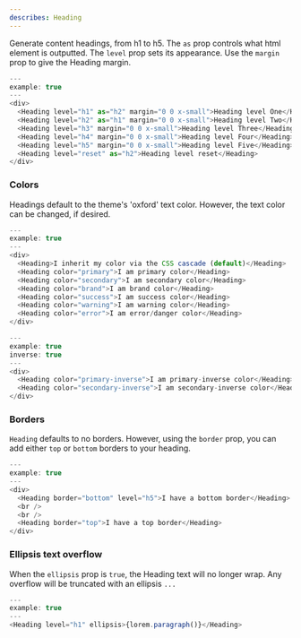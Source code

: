 ```yaml
---
describes: Heading
---
```


Generate content headings, from h1 to h5. The `as` prop controls what
html element is outputted. The `level` prop sets its appearance.
Use the `margin` prop to give the Heading margin.

```js
---
example: true
---
<div>
  <Heading level="h1" as="h2" margin="0 0 x-small">Heading level One</Heading>
  <Heading level="h2" as="h1" margin="0 0 x-small">Heading level Two</Heading>
  <Heading level="h3" margin="0 0 x-small">Heading level Three</Heading>
  <Heading level="h4" margin="0 0 x-small">Heading level Four</Heading>
  <Heading level="h5" margin="0 0 x-small">Heading level Five</Heading>
  <Heading level="reset" as="h2">Heading level reset</Heading>
</div>
```

### Colors

Headings default to the theme's 'oxford' text color. However, the text color
can be changed, if desired.

```js
---
example: true
---
<div>
  <Heading>I inherit my color via the CSS cascade (default)</Heading>
  <Heading color="primary">I am primary color</Heading>
  <Heading color="secondary">I am secondary color</Heading>
  <Heading color="brand">I am brand color</Heading>
  <Heading color="success">I am success color</Heading>
  <Heading color="warning">I am warning color</Heading>
  <Heading color="error">I am error/danger color</Heading>
</div>
```

```js
---
example: true
inverse: true
---
<div>
  <Heading color="primary-inverse">I am primary-inverse color</Heading>
  <Heading color="secondary-inverse">I am secondary-inverse color</Heading>
</div>
```

### Borders

`Heading` defaults to no borders. However, using the `border` prop, you can
add either `top` or `bottom` borders to your heading.

```js
---
example: true
---
<div>
  <Heading border="bottom" level="h5">I have a bottom border</Heading>
  <br />
  <br />
  <Heading border="top">I have a top border</Heading>
</div>
```

### Ellipsis text overflow

When the `ellipsis` prop is `true`, the Heading text will no longer
wrap. Any overflow will be truncated with an ellipsis `...`

```js
---
example: true
---
<Heading level="h1" ellipsis>{lorem.paragraph()}</Heading>
```
